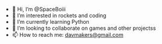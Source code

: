 - 👋 Hi, I’m @SpaceBoiii
- 👀 I’m interested in rockets and coding
- 🌱 I’m currently learning Python
- 💞️ I’m looking to collaborate on games and other projectss
- 📫 How to reach me: davmakers@gmail.com

<!---
SpaceBoiii/SpaceBoiii is a ✨ special ✨ repository because its `README.md` (this file) appears on your GitHub profile.
You can click the Preview link to take a look at your changes.
--->

